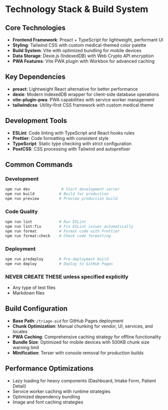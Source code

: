 # Technology Stack & Build System

## Core Technologies
- **Frontend Framework**: Preact + TypeScript for lightweight, performant UI
- **Styling**: Tailwind CSS with custom medical-themed color palette
- **Build System**: Vite with optimized bundling for mobile devices
- **Data Storage**: Dexie.js (IndexedDB) with Web Crypto API encryption
- **PWA Features**: Vite PWA plugin with Workbox for advanced caching

## Key Dependencies
- **preact**: Lightweight React alternative for better performance
- **dexie**: Modern IndexedDB wrapper for client-side database operations
- **vite-plugin-pwa**: PWA capabilities with service worker management
- **tailwindcss**: Utility-first CSS framework with custom medical theme

## Development Tools
- **ESLint**: Code linting with TypeScript and React hooks rules
- **Prettier**: Code formatting with consistent style
- **TypeScript**: Static type checking with strict configuration
- **PostCSS**: CSS processing with Tailwind and autoprefixer

## Common Commands

### Development
```bash
npm run dev              # Start development server
npm run build           # Build for production
npm run preview         # Preview production build
```

### Code Quality
```bash
npm run lint            # Run ESLint
npm run lint:fix        # Fix ESLint issues automatically
npm run format          # Format code with Prettier
npm run format:check    # Check code formatting
```

### Deployment
```bash
npm run predeploy       # Pre-deployment build
npm run deploy          # Deploy to GitHub Pages
```

### NEVER CREATE THESE unless specified explicitly
- Any type of test files
- Markdown files

## Build Configuration
- **Base Path**: `/triage-aid` for GitHub Pages deployment
- **Chunk Optimization**: Manual chunking for vendor, UI, services, and locales
- **PWA Caching**: Comprehensive caching strategy for offline functionality
- **Bundle Size**: Optimized for mobile devices with 500KB chunk size warning limit
- **Minification**: Terser with console removal for production builds

## Performance Optimizations
- Lazy loading for heavy components (Dashboard, Intake Form, Patient Detail)
- Service worker caching with runtime strategies
- Optimized dependency bundling
- Image and font caching strategies